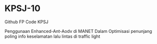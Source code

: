 # KPSJ-10
Github FP Code KPSJ

Penggunaan Enhanced-Ant-Aodv di MANET Dalam Optimisasi  penunjang poling info keselamatan lalu lintas di traffic light
